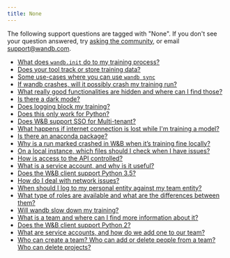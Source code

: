 ```yaml
---
title: None 
---
```

The following support questions are tagged with "None". If you don't see 
your question answered, try [asking the community](https://community.wandb.ai/), 
or email [support@wandb.com](mailto:support@wandb.com).

- [What does `wandb.init` do to my training process?](wandbinit_training_process.md)
- [Does your tool track or store training data?](tool_track_store_training_data.md)
- [Some use-cases where you can use `wandb sync`](some_usecases_where_can.md)
- [If wandb crashes, will it possibly crash my training run?](wandb_crashes_will_it_possibly_crash_training_run.md)
- [What really good functionalities are hidden and where can I find those?](really_good_functionalities_hidden_where_can_find_those.md)
- [Is there a dark mode?](there_dark_mode.md)
- [Does logging block my training?](logging_block_training.md)
- [Does this only work for Python?](this_only_work_python.md)
- [Does W&B support SSO for Multi-tenant?](wb_support_sso_multitenant.md)
- [What happens if internet connection is lost while I'm training a model?](internet_connection_lost_while_im_training_model.md)
- [Is there an anaconda package?](there_anaconda_package.md)
- [Why is a run marked crashed in W&B when it’s training fine locally?](why_run_marked_crashed_wb_it’s_training_fine_locally.md)
- [On a local instance, which files should I check when I have issues?](local_instance_files_should_check_have_issues.md)
- [How is access to the API controlled?](how_access_api_controlled.md)
- [What is a service account, and why is it useful?](service_account_why_it_useful.md)
- [Does the W&B client support Python 3.5?](wb_client_support_python_35.md)
- [How do I deal with network issues?](how_deal_network_issues.md)
- [When should I log to my personal entity against my team entity?](should_log_personal_entity_team_entity.md)
- [What type of roles are available and what are the differences between them?](type_roles_available_differences_them.md)
- [Will wandb slow down my training?](will_wandb_slow_training.md)
- [What is a team and where can I find more information about it?](team_where_can_find_more_information_it.md)
- [Does the W&B client support Python 2?](client_support_python_2.md)
- [What are service accounts, and how do we add one to our team?](service_accounts_how_we_add_one_team.md)
- [Who can create a team? Who can add or delete people from a team? Who can delete projects?](who_can_create_team_who_can_add_delete_people_team.md)
